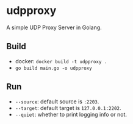 # udpproxy

A simple UDP Proxy Server in Golang.

## Build
* docker: `docker build -t udpproxy .`
* `go build main.go -o udpproxy`

## Run
* `--source`: default source is `:2203`.
* `--target`: default target is `127.0.0.1:2202`.
* `--quiet`: whether to print logging info or not.
